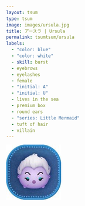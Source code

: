 ```yaml
---
layout: tsum
type: tsum
image: images/ursula.jpg
title: アースラ | Ursula
permalink: tsumtsum/ursula
labels:
  - "color: blue"
  - "color: white"
  - skill: burst
  - eyebrows
  - eyelashes
  - female
  - "initial: A"
  - "initial: U"
  - lives in the sea
  - premium box
  - round ears
  - "series: Little Mermaid"
  - tuft of hair
  - villain
---
```

<img class="ui image" src="../images/ursula.jpg">
